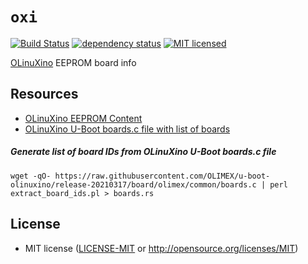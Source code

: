 # `oxi`

[![Build Status][build-image]][build-link]
[![dependency status][deps-image]][deps-link]
[![MIT licensed][license-image]][license-link]

[OLinuXino][OLINUXINO] EEPROM board info

## Resources
- [OLinuXino EEPROM Content][OLIMEX-A20-EEPROM]
- [OLinuXino U-Boot boards.c file with list of boards][OLINUXINO-UBOOT-BOARDS]

##### Generate list of board IDs from OLinuXino U-Boot boards.c file 
`wget -qO- https://raw.githubusercontent.com/OLIMEX/u-boot-olinuxino/release-20210317/board/olimex/common/boards.c | perl extract_board_ids.pl > boards.rs`

## License
- MIT license ([LICENSE-MIT](LICENSE-MIT) or http://opensource.org/licenses/MIT)

[build-image]: https://github.com/tkeksa/oxi/workflows/ci/badge.svg
[build-link]: https://github.com/tkeksa/oxi/actions
[deps-image]: https://deps.rs/repo/github/tkeksa/oxi/status.svg
[deps-link]: https://deps.rs/repo/github/tkeksa/oxi
[license-image]: https://img.shields.io/badge/license-MIT-blue.svg
[license-link]: http://opensource.org/licenses/MIT
[OLINUXINO]: https://github.com/OLIMEX/OLINUXINO
[OLIMEX-A20-EEPROM]: https://github.com/OLIMEX/OLINUXINO/blob/master/SOFTWARE/A20/A20-eeprom-contents/Olimex-A20-EEPROM-October-2019.pdf
[OLINUXINO-UBOOT-BOARDS]: https://github.com/OLIMEX/u-boot-olinuxino/blob/release-20210317/board/olimex/common/boards.c
